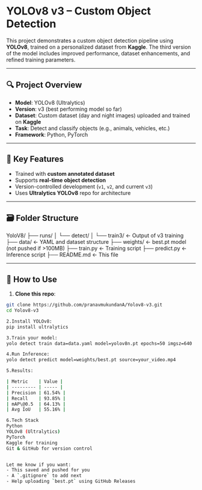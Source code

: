 # YOLOv8 v3 – Custom Object Detection

This project demonstrates a custom object detection pipeline using **YOLOv8**, trained on a personalized dataset from **Kaggle**. The third version of the model includes improved performance, dataset enhancements, and refined training parameters.

---

## 🔍 Project Overview

- **Model**: YOLOv8 (Ultralytics)
- **Version**: v3 (best performing model so far)
- **Dataset**: Custom dataset (day and night images) uploaded and trained on **Kaggle**
- **Task**: Detect and classify objects (e.g., animals, vehicles, etc.)
- **Framework**: Python, PyTorch

---

## 🧠 Key Features

- Trained with **custom annotated dataset**
- Supports **real-time object detection**
- Version-controlled development (`v1`, `v2`, and current `v3`)
- Uses **Ultralytics YOLOv8** repo for architecture

---

## 🗃️ Folder Structure

YoloV8/
├── runs/
│ └── detect/
│ └── train3/ ← Output of v3 training
├── data/ ← YAML and dataset structure
├── weights/ ← best.pt model (not pushed if >100MB)
├── train.py ← Training script
├── predict.py ← Inference script
├── README.md ← This file


---

## 🚀 How to Use

1. **Clone this repo**:

```bash
git clone https://github.com/pranavmukundanA/Yolov8-v3.git
cd Yolov8-v3

2.Install YOLOv8:
pip install ultralytics

3.Train your model:
yolo detect train data=data.yaml model=yolov8n.pt epochs=50 imgsz=640

4.Run Inference:
yolo detect predict model=weights/best.pt source=your_video.mp4

5.Results:

| Metric    | Value |
| --------- | ----- |
| Precision | 61.54% |
| Recall    | 93.85% |
| mAP\@0.5  | 64.13% |
| Avg IoU   | 55.16% |

6.Tech Stack
Python
YOLOv8 (Ultralytics)
PyTorch
Kaggle for training
Git & GitHub for version control


Let me know if you want:
- This saved and pushed for you
- A `.gitignore` to add next
- Help uploading `best.pt` using GitHub Releases
